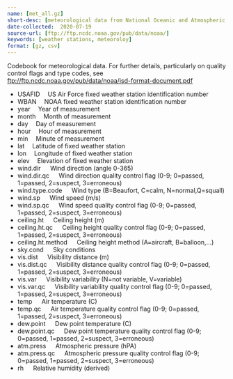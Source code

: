 ```yaml
---
name: [met_all.gz]
short-desc: [meteorological data from National Oceanic and Atmospheric Administration (NOAA) weather stations, subset to the continental U.S.]
date-collected:  2020-07-19
source-url: [ftp://ftp.ncdc.noaa.gov/pub/data/noaa/]
keywords: [weather stations, meteoroloy]
format: [gz, csv]
---
```


Codebook for meteorological data. For further details, particularly on quality control flags and type codes, see <ftp://ftp.ncdc.noaa.gov/pub/data/noaa/isd-format-document.pdf>

* USAFID        &emsp;US Air Force fixed weather station identification number           
* WBAN          &emsp;NOAA fixed weather station identification number
* year          &emsp;Year of measurement
* month         &emsp;Month of measurement
* day           &emsp;Day of measurement
* hour          &emsp;Hour of measurement     
* min           &emsp;Minute of measurement
* lat           &emsp;Latitude of fixed weather station   
* lon           &emsp;Longitude of fixed weather station       
* elev          &emsp;Elevation of fixed weather station     
* wind.dir      &emsp; Wind direction (angle 0-365)
* wind.dir.qc   &emsp; Wind direction quality control flag  (0-9; 0=passed, 1=passed, 2=suspect, 3=erroneous)
* wind.type.code  &emsp;  Wind type (B=Beaufort, C=calm, N=normal,Q=squall)
* wind.sp       &emsp; Wind speed (m/s)
* wind.sp.qc    &emsp; Wind speed quality control flag (0-9; 0=passed, 1=passed, 2=suspect, 3=erroneous)
* ceiling.ht    &emsp; Ceiling height (m)
* ceiling.ht.qc &emsp; Ceiling height quality control flag (0-9; 0=passed, 1=passed, 2=suspect, 3=erroneous)
* ceiling.ht.method &emsp; Ceiling height method (A=aircraft, B=balloon,...)
* sky.cond      &emsp; Sky conditions
* vis.dist      &emsp; Visibility distance (m)
* vis.dist.qc     &emsp; Visibility distance quality control flag (0-9; 0=passed, 1=passed, 2=suspect, 3=erroneous)
* vis.var         &emsp; Visibility variability (N=not variable, V=variable)
* vis.var.qc      &emsp; Visibility variability quality control flag (0-9; 0=passed, 1=passed, 2=suspect, 3=erroneous)
* temp            &emsp; Air temperature (C)
* temp.qc         &emsp; Air temperature quality control flag (0-9; 0=passed, 1=passed, 2=suspect, 3=erroneous)
* dew.point       &emsp; Dew point temperature (C)
* dew.point.qc    &emsp; Dew point temperature quality control flag (0-9; 0=passed, 1=passed, 2=suspect, 3=erroneous)
* atm.press       &emsp; Atmospheric pressure (hPA)
* atm.press.qc    &emsp; Atmospheric pressure quality control flag (0-9; 0=passed, 1=passed, 2=suspect, 3=erroneous)
* rh              &emsp; Relative humidity (derived)
